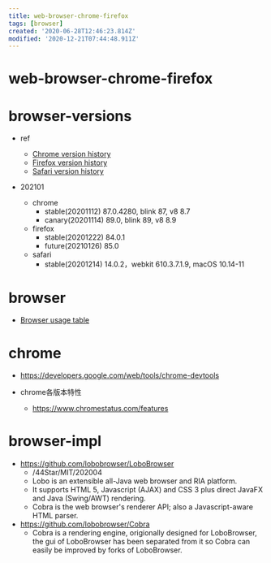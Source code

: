 ```yaml
---
title: web-browser-chrome-firefox
tags: [browser]
created: '2020-06-28T12:46:23.814Z'
modified: '2020-12-21T07:44:48.911Z'
---
```


# web-browser-chrome-firefox

# browser-versions

- ref
  - [Chrome version history](https://en.wikipedia.org/wiki/Google_Chrome_version_history)
  - [Firefox version history](https://en.wikipedia.org/wiki/Firefox_version_history)
  - [Safari version history](https://en.wikipedia.org/wiki/Safari_version_history)

- 202101
  - chrome
    - stable(20201112) 87.0.4280, blink 87, v8 8.7
    - canary(20201114) 89.0, blink 89, v8 8.9
  - firefox
    - stable(20201222) 84.0.1
    - future(20210126) 85.0
  - safari
    - stable(20201214) 14.0.2，webkit 610.3.7.1.9, macOS 10.14-11

# browser 

- [Browser usage table](https://caniuse.com/usage-table)

# chrome

- https://developers.google.com/web/tools/chrome-devtools

- chrome各版本特性
  - https://www.chromestatus.com/features

# browser-impl

- https://github.com/lobobrowser/LoboBrowser
  - /44Star/MIT/202004
  - Lobo is an extensible all-Java web browser and RIA platform. 
  - It supports HTML 5, Javascript (AJAX) and CSS 3 plus direct JavaFX and Java (Swing/AWT) rendering. 
  - Cobra is the web browser's renderer API; also a Javascript-aware HTML parser.
- https://github.com/lobobrowser/Cobra
  - Cobra is a rendering engine, origionally designed for LoboBrowser, the gui of LoboBrowser has been separated from it so Cobra can easily be improved by forks of LoboBrowser.
